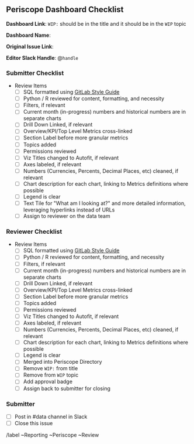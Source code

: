 ## Periscope Dashboard Checklist

<!--
Please complete all items. Ask questions in #data
--->

**Dashboard Link**:
`WIP:` should be in the title and it should be in the `WIP` topic

**Dashboard Name**:

**Original Issue Link**:
<!--
If none, please include a description
--->

**Editor Slack Handle**: @`handle`

### Submitter Checklist

* Review Items
   * [ ] SQL formatted using [GitLab Style Guide](https://about.gitlab.com/handbook/business-ops/data-team/sql-style-guide/)
   * [ ] Python / R reviewed for content, formatting, and necessity
   * [ ] Filters, if relevant
   * [ ] Current month (in-progress) numbers and historical numbers are in separate charts
   * [ ] Drill Down Linked, if relevant
   * [ ] Overview/KPI/Top Level Metrics cross-linked
   * [ ] Section Label before more granular metrics
   * [ ] Topics added
   * [ ] Permissions reviewed
   * [ ] Viz Titles changed to Autofit, if relevant
   * [ ] Axes labeled, if relevant
   * [ ] Numbers (Currencies, Percents, Decimal Places, etc) cleaned, if relevant
   * [ ] Chart description for each chart, linking to Metrics definitions where possible
   * [ ] Legend is clear
   * [ ] Text Tile for "What am I looking at?" and more detailed information, leveraging hyperlinks instead of URLs
   * [ ] Assign to reviewer on the data team

### Reviewer Checklist
* Review Items
   * [ ] SQL formatted using [GitLab Style Guide](https://about.gitlab.com/handbook/business-ops/data-team/sql-style-guide/)
   * [ ] Python / R reviewed for content, formatting, and necessity
   * [ ] Filters, if relevant
   * [ ] Current month (in-progress) numbers and historical numbers are in separate charts
   * [ ] Drill Down Linked, if relevant
   * [ ] Overview/KPI/Top Level Metrics cross-linked
   * [ ] Section Label before more granular metrics
   * [ ] Topics added
   * [ ] Permissions reviewed
   * [ ] Viz Titles changed to Autofit, if relevant
   * [ ] Axes labeled, if relevant
   * [ ] Numbers (Currencies, Percents, Decimal Places, etc) cleaned, if relevant
   * [ ] Chart description for each chart, linking to Metrics definitions where possible
   * [ ] Legend is clear
   * [ ] Merged into Periscope Directory
   * [ ] Remove `WIP:` from title
   * [ ] Remove from `WIP` topic
   * [ ] Add approval badge
   * [ ] Assign back to submitter for closing

### Submitter
   * [ ] Post in #data channel in Slack
   * [ ] Close this issue

/label ~Reporting ~Periscope ~Review